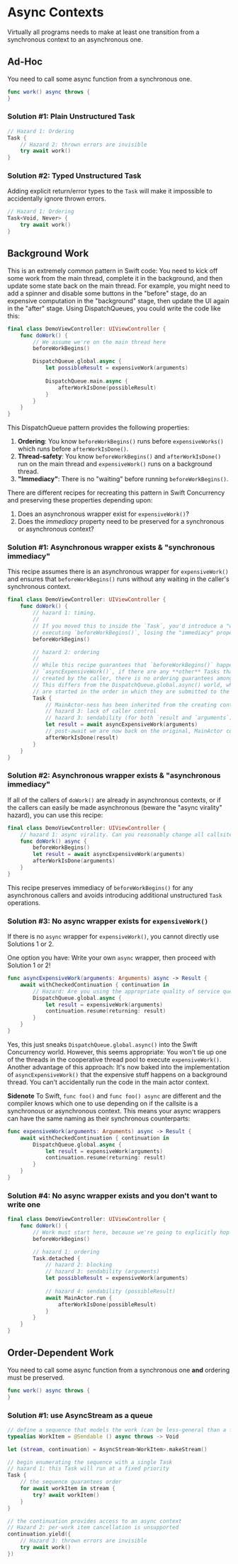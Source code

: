 # Async Contexts

Virtually all programs needs to make at least one transition from a synchronous context to an asynchronous one.

## Ad-Hoc

You need to call some async function from a synchronous one.

```swift
func work() async throws {
}
```

### Solution #1: Plain Unstructured Task

```swift
// Hazard 1: Ordering
Task {
    // Hazard 2: thrown errors are invisible
    try await work()
}
```

### Solution #2: Typed Unstructured Task

Adding explicit return/error types to the `Task` will make it impossible to accidentally ignore thrown errors.

```swift
// Hazard 1: Ordering
Task<Void, Never> {
    try await work()
}
```

## Background Work

This is an extremely common pattern in Swift code: You need to kick off some work from the main thread, complete it in the background, and then update some state back on the main thread. For example, you might need to add a spinner and disable some buttons in the "before" stage, do an expensive computation in the "background" stage, then update the UI again in the "after" stage. Using DispatchQueues, you could write the code like this:

```swift
final class DemoViewController: UIViewController {
    func doWork() {
        // We assume we're on the main thread here
        beforeWorkBegins()

        DispatchQueue.global.async {
            let possibleResult = expensiveWork(arguments)
            
            DispatchQueue.main.async {
                afterWorkIsDone(possibleResult)
            }
        }
    }
}
```

This DispatchQueue pattern provides the following properties:

1. **Ordering**: You know `beforeWorkBegins()` runs before `expensiveWorks()` which runs before `afterWorkIsDone()`.
2. **Thread-safety**: You know `beforeWorkBegins()` and `afterWorkIsDone()` run on the main thread and `expensiveWork()` runs on a background thread.
3. **"Immediacy"**: There is no "waiting" before running `beforeWorkBegins()`.

There are different recipes for recreating this pattern in Swift Concurrency and preserving these properties depending upon:

1. Does an asynchronous wrapper exist for `expensiveWork()`?
2. Does the _immediacy_ property need to be preserved for a synchronous or asynchronous context?

### Solution #1: Asynchronous wrapper exists & "synchronous immediacy"

This recipe assumes there is an asynchronous wrapper for `expensiveWork()` and ensures that `beforeWorkBegins()` runs without any waiting in the caller's synchronous context. 

```swift
final class DemoViewController: UIViewController {
    func doWork() {
        // hazard 1: timing. 
        //
        // If you moved this to inside the `Task`, you'd introduce a "wait" before 
        // executing `beforeWorkBegins()`, losing the "immediacy" property.
        beforeWorkBegins()

        // hazard 2: ordering
        //
        // While this recipe guarantees that `beforeWorkBegins()` happens before
        // `asyncExpensiveWork()`, if there are any **other** Tasks that are
        // created by the caller, there is no ordering guarantees among the tasks.
        // This differs from the DispatchQueue.global.async() world, where blocks
        // are started in the order in which they are submitted to the queue.
        Task {
            // MainActor-ness has been inherited from the creating context.
            // hazard 3: lack of caller control
            // hazard 3: sendability (for both `result and `arguments`)
            let result = await asyncExpensiveWork(arguments)
            // post-await we are now back on the original, MainActor context
            afterWorkIsDone(result)
        }
    }
}
```

### Solution #2: Asynchronous wrapper exists & "asynchronous immediacy"

If all of the callers of `doWork()` are already in asynchronous contexts, or if the callers can easily be made asynchronous (beware the "async virality" hazard), you can use this recipe:

```swift
final class DemoViewController: UIViewController {
    // hazard 1: async virality. Can you reasonably change all callsites to `async`?
    func doWork() async {
        beforeWorkBegins()
        let result = await asyncExpensiveWork(arguments)
        afterWorkIsDone(arguments)
    }
}
```

This recipe preserves immediacy of `beforeWorkBegins()` for any asynchronous callers and avoids introducing additional unstructured `Task` operations.

### Solution #3: No async wrapper exists for `expensiveWork()`

If there is no `async` wrapper for `expensiveWork()`, you cannot directly use Solutions 1 or 2. 

One option you have: Write your own `async` wrapper, then proceed with Solution 1 or 2!

```swift
func asyncExpensiveWork(arguments: Arguments) async -> Result {
    await withCheckedContinuation { continuation in
        // Hazard: Are you using the appropriate quality of service queue?
        DispatchQueue.global.async {
            let result = expensiveWork(arguments)
            continuation.resume(returning: result)
        }
    }
}
```

Yes, this just sneaks `DispatchQueue.global.async()` into the Swift Concurrency world. However, this seems appropriate: You won't tie up one of the threads in the cooperative thread pool to execute `expensiveWork()`. Another advantage of this approach: It's now baked into the implementation of `asyncExpensiveWork()` that the expensive stuff happens on a background thread. You can't accidentally run the code in the main actor context.

**Sidenote** To Swift, `func foo()` and `func foo() async` are different and the compiler knows which one to use depending on if the callsite is a synchronous or asynchronous context. This means your async wrappers can have the same naming as their synchronous counterparts:

```swift
func expensiveWork(arguments: Arguments) async -> Result {
    await withCheckedContinuation { continuation in
        DispatchQueue.global.async {
            let result = expensiveWork(arguments)
            continuation.resume(returning: result)
        }
    }
}
```

### Solution #4: No async wrapper exists and you don't want to write one

```swift
final class DemoViewController: UIViewController {
    func doWork() {
        // Work must start here, because we're going to explicitly hop off the MainActor
        beforeWorkBegins()

        // hazard 1: ordering
        Task.detached {
            // hazard 2: blocking
            // hazard 3: sendability (arguments)
            let possibleResult = expensiveWork(arguments)
            
            // hazard 4: sendability (possibleResult)
            await MainActor.run {
                afterWorkIsDone(possibleResult)
            }
        }
    }
}
```

## Order-Dependent Work

You need to call some async function from a synchronous one **and** ordering must be preserved.

```swift
func work() async throws {
}
```

### Solution #1: use AsyncStream as a queue

```swift
// define a sequence that models the work (can be less-general than a function)
typealias WorkItem = @Sendable () async throws -> Void

let (stream, continuation) = AsyncStream<WorkItem>.makeStream()

// begin enumerating the sequence with a single Task
// hazard 1: this Task will run at a fixed priority
Task {
    // the sequence guarantees order
    for await workItem in stream {
        try? await workItem()
    }
}

// the continuation provides access to an async context
// Hazard 2: per-work item cancellation is unsupported
continuation.yield({
    // Hazard 3: thrown errors are invisible
    try await work()
})
```
